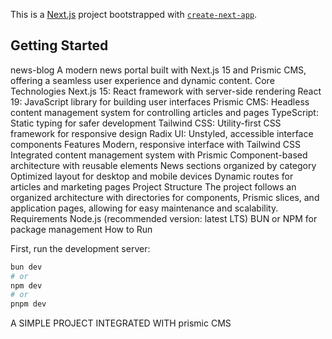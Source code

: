 

This is a [Next.js](https://nextjs.org) project bootstrapped with [`create-next-app`](https://nextjs.org/docs/app/api-reference/cli/create-next-app).

## Getting Started

news-blog
A modern news portal built with Next.js 15 and Prismic CMS, offering a seamless user experience and dynamic content.
Core Technologies
Next.js 15: React framework with server-side rendering
React 19: JavaScript library for building user interfaces
Prismic CMS: Headless content management system for controlling articles and pages
TypeScript: Static typing for safer development
Tailwind CSS: Utility-first CSS framework for responsive design
Radix UI: Unstyled, accessible interface components
Features
Modern, responsive interface with Tailwind CSS
Integrated content management system with Prismic
Component-based architecture with reusable elements
News sections organized by category
Optimized layout for desktop and mobile devices
Dynamic routes for articles and marketing pages
Project Structure
The project follows an organized architecture with directories for components, Prismic slices, and application pages, allowing for easy maintenance and scalability.
Requirements
Node.js (recommended version: latest LTS)
BUN or NPM for package management
How to Run

First, run the development server:

```bash
bun dev
# or
npm dev
# or
pnpm dev

```

A SIMPLE PROJECT INTEGRATED WITH prismic CMS
